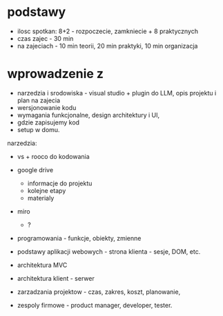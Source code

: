 
# podstawy

* ilosc spotkan: 8+2 - rozpoczecie, zamkniecie + 8 praktycznych
* czas zajec - 30 min 
* na zajeciach - 10 min teorii, 20 min praktyki, 10 min organizacja



# wprowadzenie z 
* narzedzia i srodowiska - visual studio + plugin do LLM, opis projektu i plan na zajecia
* wersjonowanie kodu
* wymagania funkcjonalne, design architektury i UI, 
* gdzie zapisujemy kod
* setup w domu. 

narzedzia: 
* vs + rooco do kodowania
* google drive
    - informacje do projektu 
    - kolejne etapy
    - materialy
* miro 
    - ?



* programowania - funkcje, obiekty, zmienne
* podstawy aplikacji webowych - strona klienta - sesje, DOM, etc. 
* architektura MVC 
* architektura klient - serwer
* zarzadzania projektow - czas, zakres, koszt, planowanie, 
* zespoly firmowe - product manager, developer, tester. 
